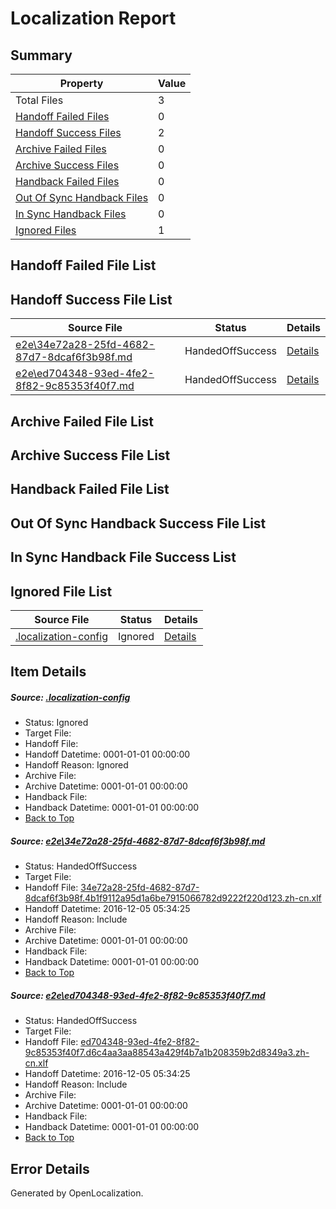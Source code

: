 # <a name='report-top'></a> Localization Report

## Summary
 Property | Value 
 -------- | ----- 
 Total Files | 3
[ Handoff Failed Files ](#handoff-failed-list)| 0
[ Handoff Success Files ](#handoff-success-list)| 2
[ Archive Failed Files ](#archive-failed-list)| 0
[ Archive Success Files ](#archive-success-list)| 0
[ Handback Failed Files ](#handback-failed-list)| 0
[ Out Of Sync Handback Files ](#outofsync-handback-success-list)| 0
[ In Sync Handback Files ](#insync-handback-success-list)| 0
[ Ignored Files ](#ignored-list)| 1

## <a name='handoff-failed-list'></a> Handoff Failed File List

## <a name='handoff-success-list'></a> Handoff Success File List
 Source File | Status | Details 
 ----------- | ------ | ------- 
 [e2e\34e72a28-25fd-4682-87d7-8dcaf6f3b98f.md](https://github.com/OpenLocalizationTestOrg/ol-test0/blob/86361729b50cf1dc95ef0e34fa48e0c6c3f712f6/e2e/34e72a28-25fd-4682-87d7-8dcaf6f3b98f.md) | HandedOffSuccess | [Details](#40aeb87629dbca40f855cb21e606d7519011d6331)
 [e2e\ed704348-93ed-4fe2-8f82-9c85353f40f7.md](https://github.com/OpenLocalizationTestOrg/ol-test0/blob/86361729b50cf1dc95ef0e34fa48e0c6c3f712f6/e2e/ed704348-93ed-4fe2-8f82-9c85353f40f7.md) | HandedOffSuccess | [Details](#5dbdc4220e9784da0657d6ceb87c09dfdd1242772)

## <a name='archive-failed-list'></a> Archive Failed File List

## <a name='archive-success-list'></a> Archive Success File List

## <a name='handback-failed-list'></a> Handback Failed File List

## <a name='outofsync-handback-success-list'></a> Out Of Sync Handback Success File List

## <a name='insync-handback-success-list'></a> In Sync Handback File Success List

## <a name='ignored-list'></a> Ignored File List
 Source File | Status | Details 
 ----------- | ------ | ------- 
 [.localization-config](https://github.com/OpenLocalizationTestOrg/ol-test0/blob/86361729b50cf1dc95ef0e34fa48e0c6c3f712f6/.localization-config) | Ignored | [Details](#c268a05ecaa7ec85942ed632c29928ee5bd6da8d0)

## Item Details
##### <a name='c268a05ecaa7ec85942ed632c29928ee5bd6da8d0'></a> Source: [.localization-config](https://github.com/OpenLocalizationTestOrg/ol-test0/blob/86361729b50cf1dc95ef0e34fa48e0c6c3f712f6/.localization-config)
* Status: Ignored
* Target File: 
* Handoff File: 
* Handoff Datetime: 0001-01-01 00:00:00
* Handoff Reason: Ignored
* Archive File: 
* Archive Datetime: 0001-01-01 00:00:00
* Handback File: 
* Handback Datetime: 0001-01-01 00:00:00
* [Back to Top](#report-top)

##### <a name='40aeb87629dbca40f855cb21e606d7519011d6331'></a> Source: [e2e\34e72a28-25fd-4682-87d7-8dcaf6f3b98f.md](https://github.com/OpenLocalizationTestOrg/ol-test0/blob/86361729b50cf1dc95ef0e34fa48e0c6c3f712f6/e2e/34e72a28-25fd-4682-87d7-8dcaf6f3b98f.md)
* Status: HandedOffSuccess
* Target File: 
* Handoff File: [34e72a28-25fd-4682-87d7-8dcaf6f3b98f.4b1f9112a95d1a6be7915066782d9222f220d123.zh-cn.xlf](https://github.com/OpenLocalizationTestOrg/ol-test0-handoff/blob/d628b42d569b6da813db34dd06faf63172a83c76/ol-handoff/OpenLocalizationTestOrg/ol-test0-zhcn/shujia/ht/34e72a28-25fd-4682-87d7-8dcaf6f3b98f.4b1f9112a95d1a6be7915066782d9222f220d123.zh-cn.xlf)
* Handoff Datetime: 2016-12-05 05:34:25
* Handoff Reason: Include
* Archive File: 
* Archive Datetime: 0001-01-01 00:00:00
* Handback File: 
* Handback Datetime: 0001-01-01 00:00:00
* [Back to Top](#report-top)

##### <a name='5dbdc4220e9784da0657d6ceb87c09dfdd1242772'></a> Source: [e2e\ed704348-93ed-4fe2-8f82-9c85353f40f7.md](https://github.com/OpenLocalizationTestOrg/ol-test0/blob/86361729b50cf1dc95ef0e34fa48e0c6c3f712f6/e2e/ed704348-93ed-4fe2-8f82-9c85353f40f7.md)
* Status: HandedOffSuccess
* Target File: 
* Handoff File: [ed704348-93ed-4fe2-8f82-9c85353f40f7.d6c4aa3aa88543a429f4b7a1b208359b2d8349a3.zh-cn.xlf](https://github.com/OpenLocalizationTestOrg/ol-test0-handoff/blob/d628b42d569b6da813db34dd06faf63172a83c76/ol-handoff/OpenLocalizationTestOrg/ol-test0-zhcn/shujia/ht/ed704348-93ed-4fe2-8f82-9c85353f40f7.d6c4aa3aa88543a429f4b7a1b208359b2d8349a3.zh-cn.xlf)
* Handoff Datetime: 2016-12-05 05:34:25
* Handoff Reason: Include
* Archive File: 
* Archive Datetime: 0001-01-01 00:00:00
* Handback File: 
* Handback Datetime: 0001-01-01 00:00:00
* [Back to Top](#report-top)


## Error Details

Generated by OpenLocalization.
